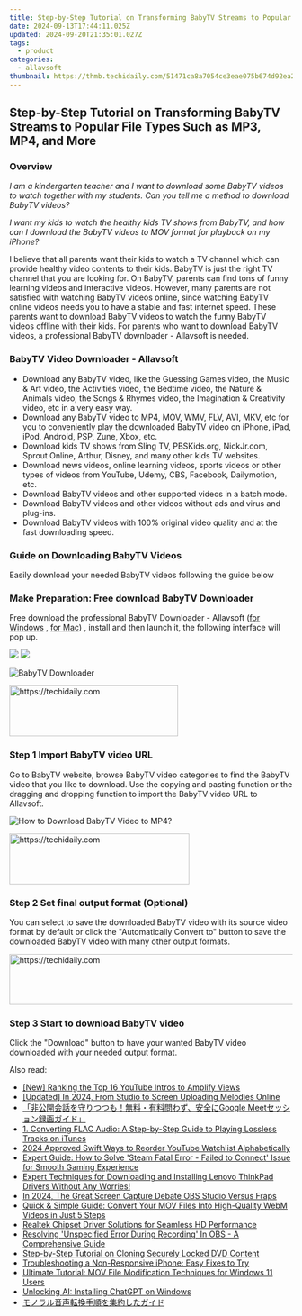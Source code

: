 ```yaml
---
title: Step-by-Step Tutorial on Transforming BabyTV Streams to Popular File Types Such as MP3, MP4, and More
date: 2024-09-13T17:44:11.025Z
updated: 2024-09-20T21:35:01.027Z
tags:
  - product
categories:
  - allavsoft
thumbnail: https://thmb.techidaily.com/51471ca8a7054ce3eae075b674d92ea208c6509841b94168b4ee14b78abb841b.jpg
---
```


## Step-by-Step Tutorial on Transforming BabyTV Streams to Popular File Types Such as MP3, MP4, and More

### Overview

_I am a kindergarten teacher and I want to download some BabyTV videos to watch together with my students. Can you tell me a method to download BabyTV videos?_

_I want my kids to watch the healthy kids TV shows from BabyTV, and how can I download the BabyTV videos to MOV format for playback on my iPhone?_

I believe that all parents want their kids to watch a TV channel which can provide healthy video contents to their kids. BabyTV is just the right TV channel that you are looking for. On BabyTV, parents can find tons of funny learning videos and interactive videos. However, many parents are not satisfied with watching BabyTV videos online, since watching BabyTV online videos needs you to have a stable and fast internet speed. These parents want to download BabyTV videos to watch the funny BabyTV videos offline with their kids. For parents who want to download BabyTV videos, a professional BabyTV downloader - Allavsoft is needed.

### BabyTV Video Downloader - Allavsoft

* Download any BabyTV video, like the Guessing Games video, the Music & Art video, the Activities video, the Bedtime video, the Nature & Animals video, the Songs & Rhymes video, the Imagination & Creativity video, etc in a very easy way.
* Download any BabyTV video to MP4, MOV, WMV, FLV, AVI, MKV, etc for you to conveniently play the downloaded BabyTV video on iPhone, iPad, iPod, Android, PSP, Zune, Xbox, etc.
* Download kids TV shows from Sling TV, PBSKids.org, NickJr.com, Sprout Online, Arthur, Disney, and many other kids TV websites.
* Download news videos, online learning videos, sports videos or other types of videos from YouTube, Udemy, CBS, Facebook, Dailymotion, etc.
* Download BabyTV videos and other supported videos in a batch mode.
* Download BabyTV videos and other videos without ads and virus and plug-ins.
* Download BabyTV videos with 100% original video quality and at the fast downloading speed.

### Guide on Downloading BabyTV Videos

Easily download your needed BabyTV videos following the guide below

### Make Preparation: Free download BabyTV Downloader

Free download the professional BabyTV Downloader - Allavsoft ([for Windows](https://tools.techidaily.com/allavsoft/products/) , [for Mac](https://tools.techidaily.com/allavsoft/products/)) , install and then launch it, the following interface will pop up.

[![](https://www.allavsoft.com/how-to/../images/how-to/free-download-win.jpg)](https://tools.techidaily.com/allavsoft/products/) [![](https://www.allavsoft.com/how-to/../images/how-to/free-download-mac.jpg)](https://tools.techidaily.com/allavsoft/products/)

![BabyTV Downloader](https://www.allavsoft.com/how-to/../images/allavsoft/screen-shot-600.jpg)

<!-- affiliate ads begin -->
<a href="https://laganoo.pxf.io/c/5597632/1657396/16446" target="_top" id="1657396">
  <img src="//a.impactradius-go.com/display-ad/16446-1657396" border="0" alt="https://techidaily.com" width="300" height="90"/>
</a>
<img height="0" width="0" src="https://laganoo.pxf.io/i/5597632/1657396/16446" style="position:absolute;visibility:hidden;" border="0" />
<!-- affiliate ads end -->

### Step 1 Import BabyTV video URL

Go to BabyTV website, browse BabyTV video categories to find the BabyTV video that you like to download. Use the copying and pasting function or the dragging and dropping function to import the BabyTV video URL to Allavsoft.

![How to Download BabyTV Video to MP4?](https://www.allavsoft.com/how-to/../images/how-to/download-rtmp-video/download-rtmp-video.jpg)

<!-- affiliate ads begin -->
<a href="https://aligracehair.sjv.io/c/5597632/2135357/19272" target="_top" id="2135357">
  <img src="//a.impactradius-go.com/display-ad/19272-2135357" border="0" alt="https://techidaily.com" width="320" height="90"/>
</a>
<img height="0" width="0" src="https://aligracehair.sjv.io/i/5597632/2135357/19272" style="position:absolute;visibility:hidden;" border="0" />
<!-- affiliate ads end -->

### Step 2 Set final output format (Optional)

You can select to save the downloaded BabyTV video with its source video format by default or click the "Automatically Convert to" button to save the downloaded BabyTV video with many other output formats.

<!-- affiliate ads begin -->
<a href="https://aligracehair.sjv.io/c/5597632/2087239/19272" target="_top" id="2087239">
  <img src="//a.impactradius-go.com/display-ad/19272-2087239" border="0" alt="https://techidaily.com" width="728" height="90"/>
</a>
<img height="0" width="0" src="https://aligracehair.sjv.io/i/5597632/2087239/19272" style="position:absolute;visibility:hidden;" border="0" />
<!-- affiliate ads end -->

### Step 3 Start to download BabyTV video

Click the "Download" button to have your wanted BabyTV video downloaded with your needed output format.

<ins class="adsbygoogle"
     style="display:block"
     data-ad-format="autorelaxed"
     data-ad-client="ca-pub-7571918770474297"
     data-ad-slot="1223367746"></ins>

<ins class="adsbygoogle"
     style="display:block"
     data-ad-client="ca-pub-7571918770474297"
     data-ad-slot="8358498916"
     data-ad-format="auto"
     data-full-width-responsive="true"></ins>

<span class="atpl-alsoreadstyle">Also read:</span>
<div><ul>
<li><a href="https://youtube-data.techidaily.com/anking-the-top-16-youtube-intros-to-amplify-views/"><u>[New] Ranking the Top 16 YouTube Intros to Amplify Views</u></a></li>
<li><a href="https://youtube-blog.techidaily.com/ed-in-2024-from-studio-to-screen-uploading-melodies-online/"><u>[Updated] In 2024, From Studio to Screen Uploading Melodies Online</u></a></li>
<li><a href="https://win-great.techidaily.com/1726030243301-google-meet/"><u>「非公開会話を守りつつも！無料・有料問わず、安全にGoogle Meetセッション録画ガイド」</u></a></li>
<li><a href="https://win-great.techidaily.com/1-converting-flac-audio-a-step-by-step-guide-to-playing-lossless-tracks-on-itunes/"><u>1. Converting FLAC Audio: A Step-by-Step Guide to Playing Lossless Tracks on iTunes</u></a></li>
<li><a href="https://youtube-lab.techidaily.com/approved-swift-ways-to-reorder-youtube-watchlist-alphabetically/"><u>2024 Approved Swift Ways to Reorder YouTube Watchlist Alphabetically</u></a></li>
<li><a href="https://program-issues.techidaily.com/expert-guide-how-to-solve-steam-fatal-error-failed-to-connect-issue-for-smooth-gaming-experience/"><u>Expert Guide: How to Solve 'Steam Fatal Error - Failed to Connect' Issue for Smooth Gaming Experience</u></a></li>
<li><a href="https://hardware-updates.techidaily.com/expert-techniques-for-downloading-and-installing-lenovo-thinkpad-drivers-without-any-worries/"><u>Expert Techniques for Downloading and Installing Lenovo ThinkPad Drivers Without Any Worries!</u></a></li>
<li><a href="https://screen-video-capture.techidaily.com/in-2024-the-great-screen-capture-debate-obs-studio-versus-fraps/"><u>In 2024, The Great Screen Capture Debate OBS Studio Versus Fraps</u></a></li>
<li><a href="https://win-great.techidaily.com/quick-and-simple-guide-convert-your-mov-files-into-high-quality-webm-videos-in-just-5-steps/"><u>Quick & Simple Guide: Convert Your MOV Files Into High-Quality WebM Videos in Just 5 Steps</u></a></li>
<li><a href="https://hardware-help.techidaily.com/realtek-chipset-driver-solutions-for-seamless-hd-performance/"><u>Realtek Chipset Driver Solutions for Seamless HD Performance</u></a></li>
<li><a href="https://win-great.techidaily.com/resolving-unspecified-error-during-recording-in-obs-a-comprehensive-guide/"><u>Resolving 'Unspecified Error During Recording' In OBS - A Comprehensive Guide</u></a></li>
<li><a href="https://win-great.techidaily.com/step-by-step-tutorial-on-cloning-securely-locked-dvd-content/"><u>Step-by-Step Tutorial on Cloning Securely Locked DVD Content</u></a></li>
<li><a href="https://fox-that.techidaily.com/troubleshooting-a-non-responsive-iphone-easy-fixes-to-try/"><u>Troubleshooting a Non-Responsive iPhone: Easy Fixes to Try</u></a></li>
<li><a href="https://win-great.techidaily.com/ultimate-tutorial-mov-file-modification-techniques-for-windows-11-users/"><u>Ultimate Tutorial: MOV File Modification Techniques for Windows 11 Users</u></a></li>
<li><a href="https://tech-revival.techidaily.com/unlocking-ai-installing-chatgpt-on-windows/"><u>Unlocking AI: Installing ChatGPT on Windows</u></a></li>
<li><a href="https://win-great.techidaily.com/44oi44oo44op44or6zplusz5aow6lui5oplusb5oml6acg44ks6zug57se44gx44gf44ks44kk44oj/"><u>モノラル音声転換手順を集約したガイド</u></a></li>
</ul></div>

